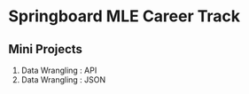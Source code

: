 # Springboard MLE Career Track

## Mini Projects

1. Data Wrangling : API
2. Data Wrangling : JSON

